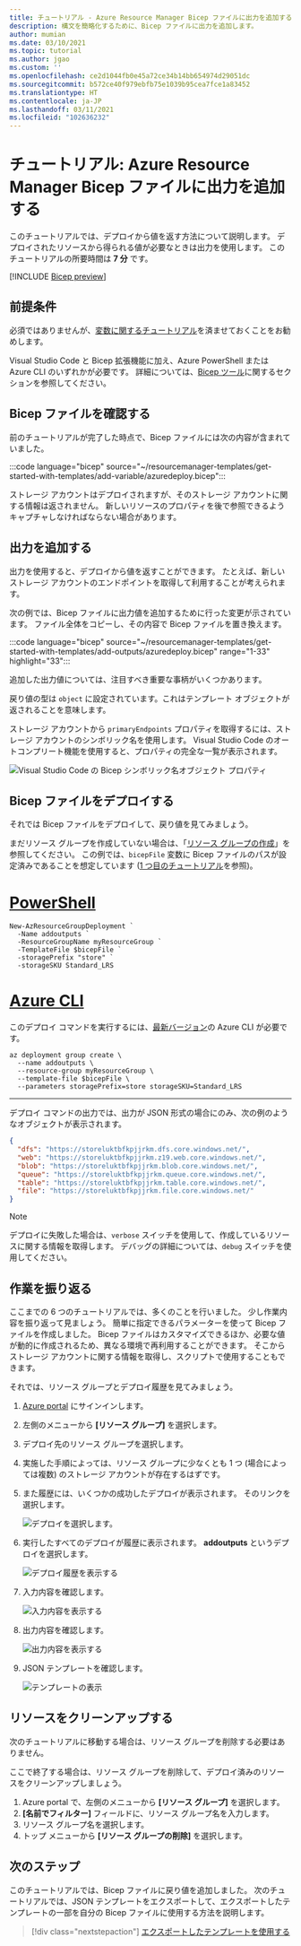 ```yaml
---
title: チュートリアル - Azure Resource Manager Bicep ファイルに出力を追加する
description: 構文を簡略化するために、Bicep ファイルに出力を追加します。
author: mumian
ms.date: 03/10/2021
ms.topic: tutorial
ms.author: jgao
ms.custom: ''
ms.openlocfilehash: ce2d1044fb0e45a72ce34b14bb654974d29051dc
ms.sourcegitcommit: b572ce40f979ebfb75e1039b95cea7fce1a83452
ms.translationtype: HT
ms.contentlocale: ja-JP
ms.lasthandoff: 03/11/2021
ms.locfileid: "102636232"
---
```

# <a name="tutorial-add-outputs-to-azure-resource-manager-bicep-file"></a>チュートリアル: Azure Resource Manager Bicep ファイルに出力を追加する

このチュートリアルでは、デプロイから値を返す方法について説明します。 デプロイされたリソースから得られる値が必要なときは出力を使用します。 このチュートリアルの所要時間は **7 分** です。

[!INCLUDE [Bicep preview](../../../includes/resource-manager-bicep-preview.md)]

## <a name="prerequisites"></a>前提条件

必須ではありませんが、[変数に関するチュートリアル](bicep-tutorial-add-variables.md)を済ませておくことをお勧めします。

Visual Studio Code と Bicep 拡張機能に加え、Azure PowerShell または Azure CLI のいずれかが必要です。 詳細については、[Bicep ツール](bicep-tutorial-create-first-bicep.md#get-tools)に関するセクションを参照してください。

## <a name="review-bicep-file"></a>Bicep ファイルを確認する

前のチュートリアルが完了した時点で、Bicep ファイルには次の内容が含まれていました。

:::code language="bicep" source="~/resourcemanager-templates/get-started-with-templates/add-variable/azuredeploy.bicep":::

ストレージ アカウントはデプロイされますが、そのストレージ アカウントに関する情報は返されません。 新しいリソースのプロパティを後で参照できるようキャプチャしなければならない場合があります。

## <a name="add-outputs"></a>出力を追加する

出力を使用すると、デプロイから値を返すことができます。 たとえば、新しいストレージ アカウントのエンドポイントを取得して利用することが考えられます。

次の例では、Bicep ファイルに出力値を追加するために行った変更が示されています。 ファイル全体をコピーし、その内容で Bicep ファイルを置き換えます。

:::code language="bicep" source="~/resourcemanager-templates/get-started-with-templates/add-outputs/azuredeploy.bicep" range="1-33" highlight="33":::

追加した出力値については、注目すべき重要な事柄がいくつかあります。

戻り値の型は `object` に設定されています。これはテンプレート オブジェクトが返されることを意味します。

ストレージ アカウントから `primaryEndpoints` プロパティを取得するには、ストレージ アカウントのシンボリック名を使用します。 Visual Studio Code のオートコンプリート機能を使用すると、プロパティの完全な一覧が表示されます。

   ![Visual Studio Code の Bicep シンボリック名オブジェクト プロパティ](./media/bicep-tutorial-add-outputs/visual-studio-code-bicep-output-properties.png)

## <a name="deploy-bicep-file"></a>Bicep ファイルをデプロイする

それでは Bicep ファイルをデプロイして、戻り値を見てみましょう。

まだリソース グループを作成していない場合は、「[リソース グループの作成](bicep-tutorial-create-first-bicep.md#create-resource-group)」を参照してください。 この例では、`bicepFile` 変数に Bicep ファイルのパスが設定済みであることを想定しています ([1 つ目のチュートリアル](bicep-tutorial-create-first-bicep.md#deploy-bicep-file)を参照)。

# <a name="powershell"></a>[PowerShell](#tab/azure-powershell)

```azurepowershell
New-AzResourceGroupDeployment `
  -Name addoutputs `
  -ResourceGroupName myResourceGroup `
  -TemplateFile $bicepFile `
  -storagePrefix "store" `
  -storageSKU Standard_LRS
```

# <a name="azure-cli"></a>[Azure CLI](#tab/azure-cli)

このデプロイ コマンドを実行するには、[最新バージョン](/cli/azure/install-azure-cli)の Azure CLI が必要です。

```azurecli
az deployment group create \
  --name addoutputs \
  --resource-group myResourceGroup \
  --template-file $bicepFile \
  --parameters storagePrefix=store storageSKU=Standard_LRS
```

---

デプロイ コマンドの出力では、出力が JSON 形式の場合にのみ、次の例のようなオブジェクトが表示されます。

```json
{
  "dfs": "https://storeluktbfkpjjrkm.dfs.core.windows.net/",
  "web": "https://storeluktbfkpjjrkm.z19.web.core.windows.net/",
  "blob": "https://storeluktbfkpjjrkm.blob.core.windows.net/",
  "queue": "https://storeluktbfkpjjrkm.queue.core.windows.net/",
  "table": "https://storeluktbfkpjjrkm.table.core.windows.net/",
  "file": "https://storeluktbfkpjjrkm.file.core.windows.net/"
}
```

> [!NOTE]
> デプロイに失敗した場合は、`verbose` スイッチを使用して、作成しているリソースに関する情報を取得します。 デバッグの詳細については、`debug` スイッチを使用してください。

## <a name="review-your-work"></a>作業を振り返る

ここまでの 6 つのチュートリアルでは、多くのことを行いました。 少し作業内容を振り返って見ましょう。 簡単に指定できるパラメーターを使って Bicep ファイルを作成しました。 Bicep ファイルはカスタマイズできるほか、必要な値が動的に作成されるため、異なる環境で再利用することができます。 そこからストレージ アカウントに関する情報を取得し、スクリプトで使用することもできます。

それでは、リソース グループとデプロイ履歴を見てみましょう。

1. [Azure portal](https://portal.azure.com) にサインインします。
1. 左側のメニューから **[リソース グループ]** を選択します。
1. デプロイ先のリソース グループを選択します。
1. 実施した手順によっては、リソース グループに少なくとも 1 つ (場合によっては複数) のストレージ アカウントが存在するはずです。
1. また履歴には、いくつかの成功したデプロイが表示されます。 そのリンクを選択します。

   ![デプロイを選択します。](./media/bicep-tutorial-add-outputs/select-deployments.png)

1. 実行したすべてのデプロイが履歴に表示されます。 **addoutputs** というデプロイを選択します。

   ![デプロイ履歴を表示する](./media/bicep-tutorial-add-outputs/show-history.png)

1. 入力内容を確認します。

   ![入力内容を表示する](./media/bicep-tutorial-add-outputs/show-inputs.png)

1. 出力内容を確認します。

   ![出力内容を表示する](./media/bicep-tutorial-add-outputs/show-outputs.png)

1. JSON テンプレートを確認します。

   ![テンプレートの表示](./media/bicep-tutorial-add-outputs/show-template.png)

## <a name="clean-up-resources"></a>リソースをクリーンアップする

次のチュートリアルに移動する場合は、リソース グループを削除する必要はありません。

ここで終了する場合は、リソース グループを削除して、デプロイ済みのリソースをクリーンアップしましょう。

1. Azure portal で、左側のメニューから **[リソース グループ]** を選択します。
2. **[名前でフィルター]** フィールドに、リソース グループ名を入力します。
3. リソース グループ名を選択します。
4. トップ メニューから **[リソース グループの削除]** を選択します。

## <a name="next-steps"></a>次のステップ

このチュートリアルでは、Bicep ファイルに戻り値を追加しました。 次のチュートリアルでは、JSON テンプレートをエクスポートして、エクスポートしたテンプレートの一部を自分の Bicep ファイルに使用する方法を説明します。

> [!div class="nextstepaction"]
> [エクスポートしたテンプレートを使用する](bicep-tutorial-export-template.md)
